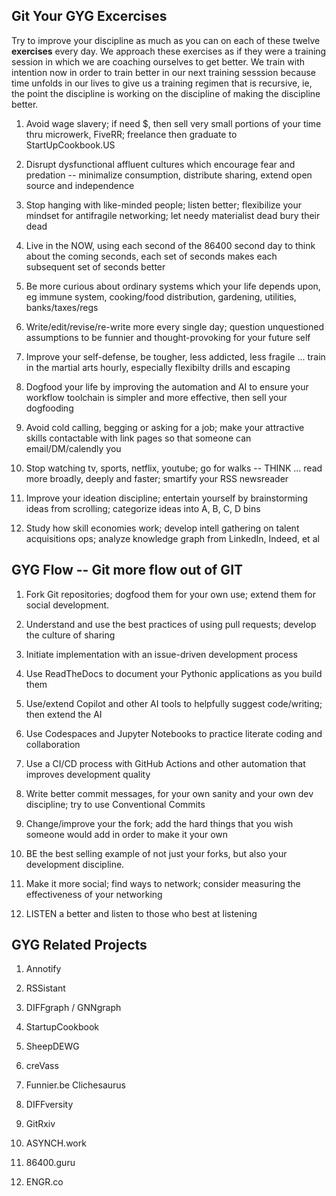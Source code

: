## Git Your GYG Excercises

Try to improve your discipline as much as you can on each of these twelve **exercises** every day. We approach these exercises as if they were a training session in which we are coaching ourselves to get better.  We train with intention now in order to train better in our next training sesssion because time unfolds in our lives to give us a training regimen that is recursive, ie, the point the discipline is working on the discipline of making the discipline better. 

1) Avoid wage slavery; if need $, then sell very small portions of your time thru microwerk, FiveRR; freelance then graduate to StartUpCookbook.US

2) Disrupt dysfunctional affluent cultures which encourage fear and predation -- minimalize consumption, distribute sharing, extend open source and independence 

3) Stop hanging with like-minded people; listen better; flexibilize your mindset for antifragile networking; let needy materialist dead bury their dead 

5) Live in the NOW, using each second of the 86400 second day to think about the coming seconds, each set of seconds makes each subsequent set of seconds better

5) Be more curious about ordinary systems which your life depends upon, eg immune system, cooking/food distribution, gardening, utilities, banks/taxes/regs   

6) Write/edit/revise/re-write more every single day; question unquestioned assumptions to be funnier and thought-provoking for your future self

7) Improve your self-defense, be tougher, less addicted, less fragile ... train in the martial arts hourly, especially flexibilty drills and escaping

8) Dogfood your life by improving the automation and AI to ensure your workflow toolchain is simpler and more effective, then sell your dogfooding

9) Avoid cold calling, begging or asking for a job; make your attractive skills contactable with link pages so that someone can email/DM/calendly you

10) Stop watching tv, sports, netflix, youtube; go for walks -- THINK ... read more broadly, deeply and faster; smartify your RSS newsreader

11) Improve your ideation discipline; entertain yourself by brainstorming ideas from scrolling; categorize ideas into A, B, C, D bins

12) Study how skill economies work; develop intell gathering on talent acquisitions ops; analyze knowledge graph from LinkedIn, Indeed, et al


## GYG Flow -- Git more flow out of GIT

1) Fork Git repositories; dogfood them for your own use; extend them for social development.

2) Understand and use the best practices of using pull requests; develop the culture of sharing

3) Initiate implementation with an issue-driven development process

4) Use ReadTheDocs to document your Pythonic applications as you build them

5) Use/extend Copilot and other AI tools to helpfully suggest code/writing; then extend the AI

6) Use Codespaces and Jupyter Notebooks to practice literate coding and collaboration

7) Use a CI/CD process with GitHub Actions and other automation that improves development quality

8) Write better commit messages, for your own sanity and your own dev discipline; try to use Conventional Commits

9) Change/improve your the fork; add the hard things that you wish someone would add in order to make it your own

10) BE the best selling example of not just your forks, but also your development discipline.

11) Make it more social; find ways to network; consider measuring the effectiveness of your networking

12) LISTEN a better and listen to those who best at listening

## GYG Related Projects

1) Annotify

2) RSSistant

3) DIFFgraph / GNNgraph

4) StartupCookbook

5) SheepDEWG

6) creVass

7) Funnier.be Clichesaurus

8) DIFFversity

9) GitRxiv

10) ASYNCH.work

11) 86400.guru

12) ENGR.co




 
